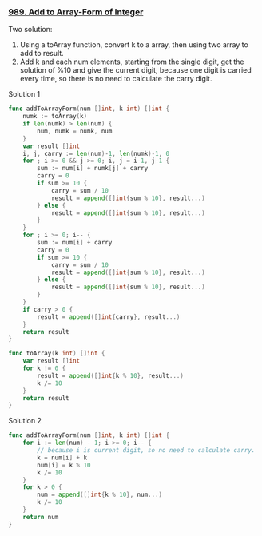 ### [989. Add to Array-Form of Integer]

Two solution:
1. Using a toArray function, convert k to a array, then using two array to add to result.
2. Add k and each num elements, starting from the single digit, get the solution of %10 and give the current digit, 
because one digit is carried every time, so there is no need to calculate the carry digit.

Solution 1
```go
func addToArrayForm(num []int, k int) []int {
	numk := toArray(k)
	if len(numk) > len(num) {
		num, numk = numk, num
	}
	var result []int
	i, j, carry := len(num)-1, len(numk)-1, 0
	for ; i >= 0 && j >= 0; i, j = i-1, j-1 {
		sum := num[i] + numk[j] + carry
		carry = 0
		if sum >= 10 {
			carry = sum / 10
			result = append([]int{sum % 10}, result...)
		} else {
			result = append([]int{sum % 10}, result...)
		}
	}
	for ; i >= 0; i-- {
		sum := num[i] + carry
		carry = 0
		if sum >= 10 {
			carry = sum / 10
			result = append([]int{sum % 10}, result...)
		} else {
			result = append([]int{sum % 10}, result...)
		}
	}
	if carry > 0 {
		result = append([]int{carry}, result...)
	}
	return result
}

func toArray(k int) []int {
	var result []int
	for k != 0 {
		result = append([]int{k % 10}, result...)
		k /= 10
	}
	return result
}
```

Solution 2
```go
func addToArrayForm(num []int, k int) []int {
	for i := len(num) - 1; i >= 0; i-- {
        // because i is current digit, so no need to calculate carry.
		k = num[i] + k
		num[i] = k % 10
		k /= 10
	}
	for k > 0 {
		num = append([]int{k % 10}, num...)
		k /= 10
	}
	return num
}
```

[989. Add to Array-Form of Integer]: https://leetcode.com/problems/add-to-array-form-of-integer/